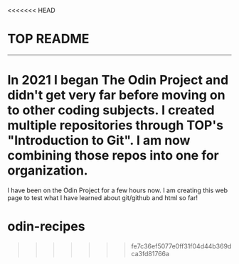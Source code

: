 <<<<<<< HEAD
# TOP README
---
In 2021 I began The Odin Project and didn't get very far before moving on to other coding subjects. I created multiple repositories through TOP's "Introduction to Git". I am now combining those repos into one for organization. 
=======
I have been on the Odin Project for a few hours now. I am creating this web page to test what I have learned about git/github and html so far!
# odin-recipes
>>>>>>> fe7c36ef5077e0ff31f04d44b369dca3fd81766a
